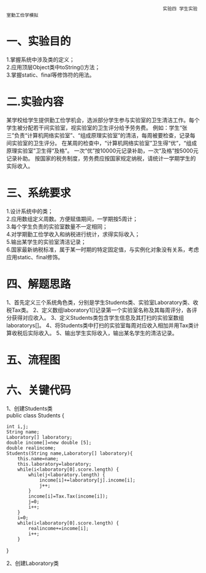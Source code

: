                                                              实验四 学生实验室勤工俭学模拟
一、实验目的
=========
1.掌握系统中涉及类的定义；<br>
2.应用顶层Object类中toString()方法；<br>
3.掌握static、final等修饰符的用法。

二.实验内容
===========
某学校给学生提供勤工俭学机会，选派部分学生参与实验室的卫生清洁工作。每个学生被分配若干间实验室，视实验室的卫生评分给予劳务费。
例如：学生“张三”负责“计算机网络实验室”、“组成原理实验室”的清洁，每周被要检查，记录每间实验室的卫生评分。
在某周的检查中，“计算机网络实验室”卫生得“优”，“组成原理实验室”卫生得“及格”。
一次“优”按10000元记录补助，一次“及格”按5000元记录补助。
按国家的税务制度，劳务费应按国家规定纳税，请统计一学期学生的实际收入。

三、系统要求
==========
1.设计系统中的类；<br>
2.应用数组定义周数。方便赋值期间，一学期按5周计；<br>
3.每个学生负责的实验室数量不一定相同；<br>
4.对学期勤工俭学收入和纳税进行统计，求得实际收入；<br>
5.输出某学生的实验室清洁记录；<br>
6.国家最新纳税标准，属于某一时期的特定固定值，与实例化对象没有关系，考虑应用static、final修饰。

四、解题思路
==========
1、首先定义三个系统角色类，分别是学生Students类、实验室Laboratory类、收税Tax类。
2、定义数组laboratory1[]记录第一个实验室名称及其每周评分，各评分获得对应收入。
3、定义Students类包含学生信息及其打扫的实验室数组laboratorys[]。
4、将Students类中打扫的实验室每周对应收入相加并用Tax类计算收税后实际收入。
5、输出学生实际收入，输出某名学生的清洁记录。

五、流程图
===========

六、关键代码
============
1、创建Students类<br>
public class Students {

	int i,j;
	String name;
	Laboratory[] laboratory;
	double income[]=new double [5];
	double realincome;
	Students(String name,Laboratory[] laboratory){
		this.name=name;
		this.laboratory=laboratory;
		while(i<laboratory[0].score.length) {
			while(j<laboratory.length) {
				income[i]+=laboratory[j].income[i];
				j++;
			}
			income[i]=Tax.Tax(income[i]);
			j=0;
			i++;
		}
		i=0;
		while(i<laboratory[0].score.length) {
			realincome+=income[i];
			i++;
		}
}
  
  2、创建Laboratory类<br>
